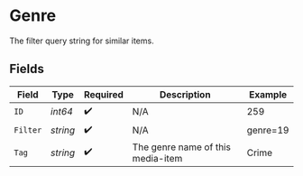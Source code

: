# Genre

The filter query string for similar items.


## Fields

| Field                              | Type                               | Required                           | Description                        | Example                            |
| ---------------------------------- | ---------------------------------- | ---------------------------------- | ---------------------------------- | ---------------------------------- |
| `ID`                               | *int64*                            | :heavy_check_mark:                 | N/A                                | 259                                |
| `Filter`                           | *string*                           | :heavy_check_mark:                 | N/A                                | genre=19                           |
| `Tag`                              | *string*                           | :heavy_check_mark:                 | The genre name of this media-item<br/> | Crime                              |